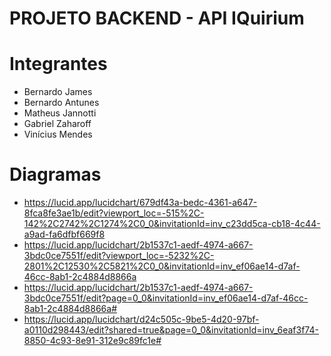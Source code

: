 # PROJETO BACKEND - API IQuirium

# Integrantes
- Bernardo James
- Bernardo Antunes
- Matheus Jannotti
- Gabriel Zaharoff
- Vinícius Mendes

# Diagramas
- https://lucid.app/lucidchart/679df43a-bedc-4361-a647-8fca8fe3ae1b/edit?viewport_loc=-515%2C-142%2C2742%2C1274%2C0_0&invitationId=inv_c23dd5ca-cb18-4c44-a9ad-fa6dfbf669f8
- https://lucid.app/lucidchart/2b1537c1-aedf-4974-a667-3bdc0ce7551f/edit?viewport_loc=-5232%2C-2801%2C12530%2C5821%2C0_0&invitationId=inv_ef06ae14-d7af-46cc-8ab1-2c4884d8866a
- https://lucid.app/lucidchart/2b1537c1-aedf-4974-a667-3bdc0ce7551f/edit?page=0_0&invitationId=inv_ef06ae14-d7af-46cc-8ab1-2c4884d8866a#
- https://lucid.app/lucidchart/d24c505c-9be5-4d20-97bf-a0110d298443/edit?shared=true&page=0_0&invitationId=inv_6eaf3f74-8850-4c93-8e91-312e9c89fc1e#
